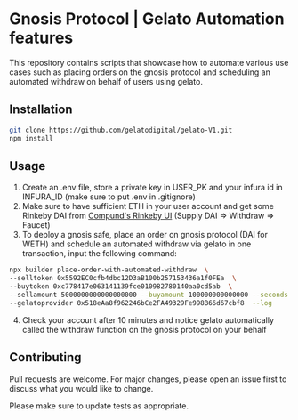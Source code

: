 # Gnosis Protocol | Gelato Automation features

This repository contains scripts that showcase how to automate various use cases such as placing orders on the gnosis protocol and scheduling an automated withdraw on behalf of users using gelato.

## Installation

```bash
git clone https://github.com/gelatodigital/gelato-V1.git
npm install
```

## Usage

1. Create an .env file, store a private key in USER_PK and your infura id in INFURA_ID (make sure to put .env in .gitignore)
2. Make sure to have sufficient ETH in your user account and get some Rinkeby DAI from [Compund's Rinkeby UI](https://app.compound.finance/) (Supply DAI => Withdraw => Faucet)
3. To deploy a gnosis safe, place an order on gnosis protocol (DAI for WETH) and schedule an automated withdraw via gelato in one transaction, input the following command:

```bash
npx builder place-order-with-automated-withdraw  \
--selltoken 0x5592EC0cfb4dbc12D3aB100b257153436a1f0FEa  \
--buytoken 0xc778417e063141139fce010982780140aa0cd5ab  \
--sellamount 5000000000000000000 --buyamount 100000000000000 --seconds 600  \
--gelatoprovider 0x518eAa8f962246bCe2FA49329Fe998B66d67cbf8  --log
```
4. Check your account after 10 minutes and notice gelato automatically called the withdraw function on the gnosis protocol on your behalf

## Contributing

Pull requests are welcome. For major changes, please open an issue first to discuss what you would like to change.

Please make sure to update tests as appropriate.
